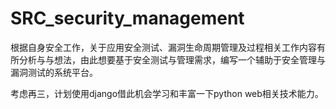 # SRC_security_management
根据自身安全工作，关于应用安全测试、漏洞生命周期管理及过程相关工作内容有所分析与与想法，由此想要基于安全测试与管理需求，编写一个辅助于安全管理与漏洞测试的系统平台。

考虑再三，计划使用django借此机会学习和丰富一下python web相关技术能力。